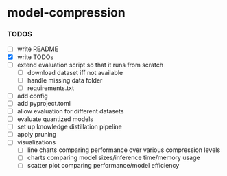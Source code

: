 # model-compression

### TODOS
- [ ] write README
- [x] write TODOs
- [ ] extend evaluation script so that it runs from scratch
    - [ ] download dataset iff not available
    - [ ] handle missing data folder
    - [ ] requirements.txt
- [ ] add config
- [ ] add pyproject.toml
- [ ] allow evaluation for different datasets
- [ ] evaluate quantized models
- [ ] set up knowledge distillation pipeline
- [ ] apply pruning
- [ ] visualizations
    - [ ] line charts comparing performance over various compression levels
    - [ ] charts comparing model sizes/inference time/memory usage
    - [ ] scatter plot comparing performance/model efficiency
